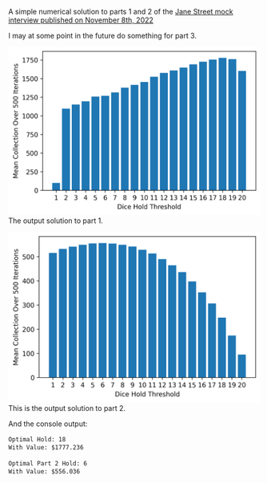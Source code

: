 A simple numerical solution to parts 1 and 2 of the [Jane Street mock interview published on November 8th, 2022](https://youtu.be/NT_I1MjckaU)

I may at some point in the future do something for part 3.

![Solution to part 1](solution1.png)
The output solution to part 1.

![Solution to part 2](solution2.png)
This is the output solution to part 2.

And the console output:
```
Optimal Hold: 18
With Value: $1777.236

Optimal Part 2 Hold: 6
With Value: $556.036
```